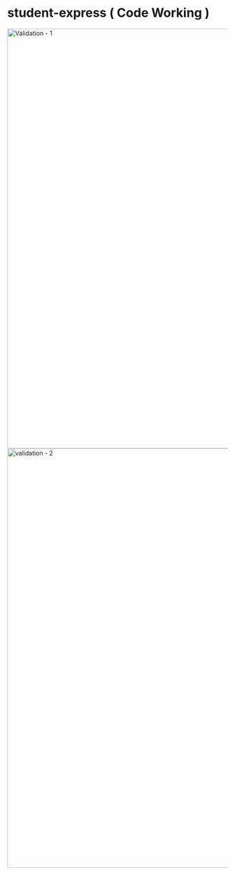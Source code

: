 # student-express ( Code Working ) 
<img width="959" alt="Validation - 1" src="https://user-images.githubusercontent.com/60312580/204083036-9284bd1f-fec1-4e2d-a242-2fcc7e34d765.png">
<img width="958" alt="validation - 2" src="https://user-images.githubusercontent.com/60312580/204083044-8e52c1df-b121-4f80-81aa-0fff837b1783.png">
